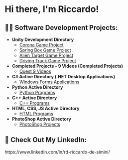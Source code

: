 <h1>Hi there, I'm Riccardo!</h1>

<h2>👨‍💻 Software Development Projects:</h2>

- <b>Unity Development Directory</b>
  - [Corona Game Project](https://github.com/RiccardoD25/Unity_Scripts/tree/main)
  - [Spring Box Game Project](https://github.com/RiccardoD25/Unity-Game-Project-Spring-Box)
  - [Alien Target Game Project](https://github.com/RiccardoD25/Unity-Game-Project-Alien-Target)
  - [Driving Track Game Project](https://github.com/RiccardoD25/Driving-Track-Game-Project/tree/main)
- <b>Completed Projects - 9 Videos (Completed Projects)</b>
  - [Quest 9 Videos](https://github.com/RiccardoD25/Completed-VR-Quest-2-Videos/tree/main)
- <b>C# Active Directory (.NET Desktop Applications)</b>
  - [Windows Forms Applications](https://github.com/RiccardoD25/Csharp-Scripts/tree/main)
- <b>Python Active Directory</b>
  - [Python Programs](https://github.com/RiccardoD25/Python-Programs/tree/main)
- <b>C++ Active Directory</b>
  - [C++ Programs](https://github.com/RiccardoD25/CPP-Programs)
- <b>HTML, CSS, JS Active Directory</b>
  - [HTML Programs](https://github.com/RiccardoD25/HTML-Programs)
- <b>PhotoShop Active Directory</b>
  - [PhotoShop Projects](https://github.com/RiccardoD25/PhotoShop-Projects)   
   

<h2> 🤳 Check Out My LinkedIn:</h2>
  https://www.linkedin.com/in/rd-riccardo-de-simini/


